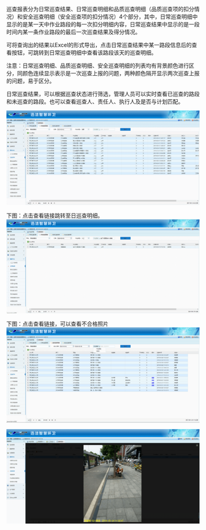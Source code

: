 巡查报表分为日常巡查结果、日常巡查明细和品质巡查明细（品质巡查项的扣分情况）和安全巡查明细（安全巡查项的扣分情况）4个部分，其中，日常巡查明细中显示的是某一天中作业路段的每一次扣分明细内容，日常巡查结果中显示的是一段时间内某一条作业路段的最后一次巡查结果及得分情况。

可将查询出的结果以Excel的形式导出，点击日常巡查结果中某一路段信息后的查看按钮，可跳转到日常巡查明细中查看该路段该天的巡查明细。

注意：日常巡查明细、品质巡查明细、安全巡查明细的列表均有背景颜色进行区分，同颜色连续显示表示是一次巡查上报的问题，两种颜色隔开显示两次巡查上报的问题，易于区分。

日常巡查结果，可以根据巡查状态进行筛选，管理人员可以实时查看已巡查的路段和未巡查的路段。也可以查看巡查人、责任人、执行人及是否与计划匹配。

![](images/1036.png)

下图：点击查看链接跳转至日巡查明细。
![](images/1037.png)

下图：点击查看链接，可以查看不合格照片
![](images/1038.png)

![](images/19.png)
